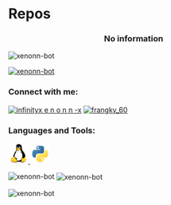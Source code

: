 # Repos
<h3 align="center">No information</h3>

<p align="left"> <img src="https://komarev.com/ghpvc/?username=xenonn-bot&label=Profile%20views&color=0e75b6&style=flat" alt="xenonn-bot" /> </p>

<p align="left"> <a href="https://github.com/ryo-ma/github-profile-trophy"><img src="https://github-profile-trophy.vercel.app/?username=xenonn-bot" alt="xenonn-bot" /></a> </p>

<h3 align="left">Connect with me:</h3>
<p align="left">
<a href="https://fb.com/infinityx e n o n n -x" target="blank"><img align="center" src="https://raw.githubusercontent.com/rahuldkjain/github-profile-readme-generator/master/src/images/icons/Social/facebook.svg" alt="infinityx e n o n n -x" height="30" width="40" /></a>
<a href="https://instagram.com/frangky_60" target="blank"><img align="center" src="https://raw.githubusercontent.com/rahuldkjain/github-profile-readme-generator/master/src/images/icons/Social/instagram.svg" alt="frangky_60" height="30" width="40" /></a>
</p>

<h3 align="left">Languages and Tools:</h3>
<p align="left"> <a href="https://www.linux.org/" target="_blank" rel="noreferrer"> <img src="https://raw.githubusercontent.com/devicons/devicon/master/icons/linux/linux-original.svg" alt="linux" width="40" height="40"/> </a> <a href="https://www.python.org" target="_blank" rel="noreferrer"> <img src="https://raw.githubusercontent.com/devicons/devicon/master/icons/python/python-original.svg" alt="python" width="40" height="40"/> </a> </p>

<p><img align="left" src="https://github-readme-stats.vercel.app/api/top-langs?username=xenonn-bot&show_icons=true&locale=en&layout=compact" alt="xenonn-bot" /></p>

<p>&nbsp;<img align="center" src="https://github-readme-stats.vercel.app/api?username=xenonn-bot&show_icons=true&locale=en" alt="xenonn-bot" /></p>

<p><img align="center" src="https://github-readme-streak-stats.herokuapp.com/?user=xenonn-bot&" alt="xenonn-bot" /></p>
